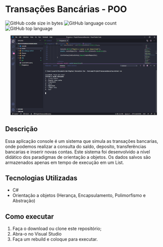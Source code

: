 # Transações Bancárias - POO
![GitHub code size in bytes](https://img.shields.io/github/languages/code-size/lucassilva996/ProjetoTransacoesBancarias)
![GitHub language count](https://img.shields.io/github/languages/count/lucassilva996/ProjetoTransacoesBancarias?style=plastic)
![GitHub top language](https://img.shields.io/github/languages/top/lucassilva996/ProjetoTransacoesBancarias?style=plastic)

<p align="center">
  <img width="470" src="assets/to_readme/index.PNG">
</p>

## Descrição
Essa aplicação console é um sistema que simula as transações bancarias, onde podemos realizar a consulta do saldo, deposito, transferências bancarias e inserir novas contas.
Este sistema foi desenvolvido a nível didático dos paradigmas de orientação a objetos.
Os dados salvos são armazenados apenas em tempo de execução em um List.

## Tecnologias Utilizadas
* C#
* Orientação a objetos (Herança, Encapsulamento, Polimorfismo e Abstração)


## Como executar
1. Faça o download ou clone este repositório;
1. Abra-o no Visual Studio
1. Faça um rebuild e coloque para executar.

